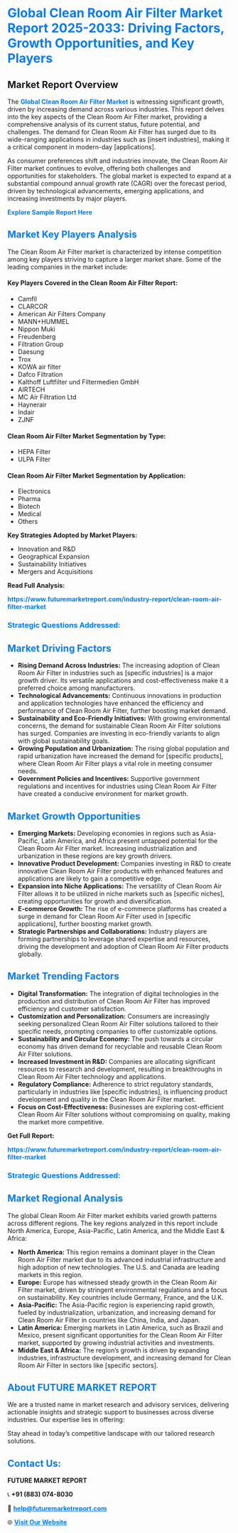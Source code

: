 <h1 style="color: #007BFF;">Global Clean Room Air Filter Market Report 2025-2033: Driving Factors, Growth Opportunities, and Key Players</h1>

<section id="overview">
<h2>Market Report Overview</h2>
<p>The <a href="https://www.futuremarketreport.com/industry-report/clean-room-air-filter-market" style="color: #007BFF; text-decoration: none;"><strong>Global Clean Room Air Filter Market</strong></a> is witnessing significant growth, driven by increasing demand across various industries. This report delves into the key aspects of the Clean Room Air Filter market, providing a comprehensive analysis of its current status, future potential, and challenges. The demand for Clean Room Air Filter has surged due to its wide-ranging applications in industries such as [insert industries], making it a critical component in modern-day [applications].</p>
<p>As consumer preferences shift and industries innovate, the Clean Room Air Filter market continues to evolve, offering both challenges and opportunities for stakeholders. The global market is expected to expand at a substantial compound annual growth rate (CAGR) over the forecast period, driven by technological advancements, emerging applications, and increasing investments by major players.</p>
</section>

<section id="overview">
<p><a href="https://www.futuremarketreport.com/request-sample/reportId=76290" style="color: #007BFF; text-decoration: none;"><strong>Explore Sample Report Here</strong></a></p>
</section>

<section id="key-players">
<h2 style="color: #007BFF;">Market Key Players Analysis</h2>
<p>The Clean Room Air Filter market is characterized by intense competition among key players striving to capture a larger market share. Some of the leading companies in the market include:</p>
<h4>Key Players Covered in the Clean Room Air Filter Report:</h4>
<ul><li>Camfil</li><li>CLARCOR</li><li>American Air Filters Company</li><li>MANN+HUMMEL</li><li>Nippon Muki</li><li>Freudenberg</li><li>Filtration Group</li><li>Daesung</li><li>Trox</li><li>KOWA air filter</li><li>Dafco Filtration</li><li>Kalthoff Luftfilter und Filtermedien GmbH</li><li>AIRTECH</li><li>MC Air Filtration Ltd</li><li>Haynerair</li><li>Indair</li><li>ZJNF</li></ul>
<h4>Clean Room Air Filter Market Segmentation by Type:</h4>
<ul><li>HEPA Filter</li><li>ULPA Filter</li></ul>

<h4>Clean Room Air Filter Market Segmentation by Application:</h4>
<ul><li>Electronics</li><li>Pharma</li><li>Biotech</li><li>Medical</li><li>Others</li></ul>
<p><strong>Key Strategies Adopted by Market Players:</strong></p>
<ul>
<li>Innovation and R&D</li>
<li>Geographical Expansion</li>
<li>Sustainability Initiatives</li>
<li>Mergers and Acquisitions</li>
</ul>
</section>

<section>
<p><strong>Read Full Analysis: </strong></p><a href="https://www.futuremarketreport.com/industry-report/clean-room-air-filter-market" style="color: #007BFF; text-decoration: none;"><strong>https://www.futuremarketreport.com/industry-report/clean-room-air-filter-market</strong></a>
<h3 style="color: #007BFF;">Strategic Questions Addressed:</h3>
</section>

<section id="driving-factors">
<h2 style="color: #007BFF;">Market Driving Factors</h2>
<ul>
<li><strong>Rising Demand Across Industries:</strong> The increasing adoption of Clean Room Air Filter in industries such as [specific industries] is a major growth driver. Its versatile applications and cost-effectiveness make it a preferred choice among manufacturers.</li>
<li><strong>Technological Advancements:</strong> Continuous innovations in production and application technologies have enhanced the efficiency and performance of Clean Room Air Filter, further boosting market demand.</li>
<li><strong>Sustainability and Eco-Friendly Initiatives:</strong> With growing environmental concerns, the demand for sustainable Clean Room Air Filter solutions has surged. Companies are investing in eco-friendly variants to align with global sustainability goals.</li>
<li><strong>Growing Population and Urbanization:</strong> The rising global population and rapid urbanization have increased the demand for [specific products], where Clean Room Air Filter plays a vital role in meeting consumer needs.</li>
<li><strong>Government Policies and Incentives:</strong> Supportive government regulations and incentives for industries using Clean Room Air Filter have created a conducive environment for market growth.</li>
</ul>
</section>

<section id="growth-opportunities">
<h2 style="color: #007BFF;">Market Growth Opportunities</h2>
<ul>
<li><strong>Emerging Markets:</strong> Developing economies in regions such as Asia-Pacific, Latin America, and Africa present untapped potential for the Clean Room Air Filter market. Increasing industrialization and urbanization in these regions are key growth drivers.</li>
<li><strong>Innovative Product Development:</strong> Companies investing in R&D to create innovative Clean Room Air Filter products with enhanced features and applications are likely to gain a competitive edge.</li>
<li><strong>Expansion into Niche Applications:</strong> The versatility of Clean Room Air Filter allows it to be utilized in niche markets such as [specific niches], creating opportunities for growth and diversification.</li>
<li><strong>E-commerce Growth:</strong> The rise of e-commerce platforms has created a surge in demand for Clean Room Air Filter used in [specific applications], further boosting market growth.</li>
<li><strong>Strategic Partnerships and Collaborations:</strong> Industry players are forming partnerships to leverage shared expertise and resources, driving the development and adoption of Clean Room Air Filter products globally.</li>
</ul>
</section>

<section id="trending-factors">
<h2 style="color: #007BFF;">Market Trending Factors</h2>
<ul>
<li><strong>Digital Transformation:</strong> The integration of digital technologies in the production and distribution of Clean Room Air Filter has improved efficiency and customer satisfaction.</li>
<li><strong>Customization and Personalization:</strong> Consumers are increasingly seeking personalized Clean Room Air Filter solutions tailored to their specific needs, prompting companies to offer customizable options.</li>
<li><strong>Sustainability and Circular Economy:</strong> The push towards a circular economy has driven demand for recyclable and reusable Clean Room Air Filter solutions.</li>
<li><strong>Increased Investment in R&D:</strong> Companies are allocating significant resources to research and development, resulting in breakthroughs in Clean Room Air Filter technology and applications.</li>
<li><strong>Regulatory Compliance:</strong> Adherence to strict regulatory standards, particularly in industries like [specific industries], is influencing product development and quality in the Clean Room Air Filter market.</li>
<li><strong>Focus on Cost-Effectiveness:</strong> Businesses are exploring cost-efficient Clean Room Air Filter solutions without compromising on quality, making the market more competitive.</li>
</ul>
</section>

<section>
<p><strong>Get Full Report: </strong></p><a href="https://www.futuremarketreport.com/industry-report/clean-room-air-filter-market" style="color: #007BFF; text-decoration: none;"><strong>https://www.futuremarketreport.com/industry-report/clean-room-air-filter-market</strong></a>
<h3 style="color: #007BFF;">Strategic Questions Addressed:</h3>
</section>


<section id="regional-analysis">
<h2 style="color: #007BFF;">Market Regional Analysis</h2>
<p>The global Clean Room Air Filter market exhibits varied growth patterns across different regions. The key regions analyzed in this report include North America, Europe, Asia-Pacific, Latin America, and the Middle East & Africa:</p>
<ul>
<li><strong>North America:</strong> This region remains a dominant player in the Clean Room Air Filter market due to its advanced industrial infrastructure and high adoption of new technologies. The U.S. and Canada are leading markets in this region.</li>
<li><strong>Europe:</strong> Europe has witnessed steady growth in the Clean Room Air Filter market, driven by stringent environmental regulations and a focus on sustainability. Key countries include Germany, France, and the U.K.</li>
<li><strong>Asia-Pacific:</strong> The Asia-Pacific region is experiencing rapid growth, fueled by industrialization, urbanization, and increasing demand for Clean Room Air Filter in countries like China, India, and Japan.</li>
<li><strong>Latin America:</strong> Emerging markets in Latin America, such as Brazil and Mexico, present significant opportunities for the Clean Room Air Filter market, supported by growing industrial activities and investments.</li>
<li><strong>Middle East & Africa:</strong> The region’s growth is driven by expanding industries, infrastructure development, and increasing demand for Clean Room Air Filter in sectors like [specific sectors].</li>
</ul>
</section>

<footer>
<h2 style="color: #007BFF;">About FUTURE MARKET REPORT</h2>
<p>We are a trusted name in market research and advisory services, delivering actionable insights and strategic support to businesses across diverse industries. Our expertise lies in offering:</p>

<p>Stay ahead in today’s competitive landscape with our tailored research solutions.</p>

<h2 style="color: #007BFF;">Contact Us:</h2>
<p><strong>FUTURE MARKET REPORT</strong></p>
<p>📞 <strong>+91 (883) 074-8030</strong></p>
<p>📧 <strong><a href="mailto:help@futuremarketreport.com" style="color: #007BFF;">help@futuremarketreport.com</a></strong></p>
<p>🌐 <strong><a href="https://www.futuremarketreport.com/" style="color: #007BFF;">Visit Our Website</a></strong></p>
</footer>